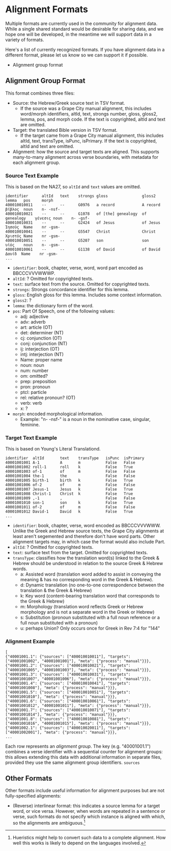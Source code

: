# Alignment Formats

Multiple formats are currently used in the community for alignment
data. While a single shared standard would be desirable for sharing
data, and we hope one will be developed, in the meantime we will
support data in a variety of formats. 

Here's a list of currently recognized formats. If you have alignment
data in a different format, please let us know so we can support it if
possible. 

* Alignment group format

## Alignment Group Format

This format combines three files:

* Source: the Hebrew/Greek source text in TSV format.
    * If the source was a Grape City manual alignment, this includes
      word/morph identifiers, altId, text, strongs number, gloss,
      gloss2, lemma, pos, and morph code. If the text is copyrighted,
      altId and text are omitted. 
* Target: the translated Bible version in TSV format. 
    * If the target came from a Grape City manual alignment, this
      includes altId, text, transType, isPunc, isPrimary. If the text
      is copyrighted, altId and text are omitted. 
* Alignment: how the source and target texts are aligned. This
  supports many-to-many alignment across verse boundaries, with
  metadata for each alignment group.
  
### Source Text Example

This is based on the NA27, so `altId` and `text` values are omitted.

```
identifier		altId	text	strongs	gloss				gloss2			lemma	pos		morph
400010010011	--		--		G0976	a record			A record		βίβλος	noun	n- -nsf-
400010010021	--		--		G1078	of [the] genealogy	of genealogy	γένεσις	noun	n- -gsf-
400010010031	--		--		G2424	of Jesus			of Jesus		Ἰησοῦς	Name	nr -gsm-
400010010041	--		--		G5547	Christ				Christ			Χριστός	Name	nr -gsm-
400010010051	--		--		G5207	son					son				υἱός	noun	n- -gsm-
400010010061	--		--		G1138	of David			of David Δαυίδ	Name	nr -gsm-
...
```

* `identifier`: book, chapter, verse, word, word part encoded as
  BBCCCVVVWWWP.
* `altId`: ? Omitted for copyrighted texts.
* `text`: surface text from the source. Omitted for copyrighted texts.
* `strongs`: Strongs concordance identifier for this lemma.
* `gloss`: English gloss for this lemma. Includes some context
  information.
* `gloss2`: ?
* `lemma`: the dictionary form of the word.
* `pos`: Part Of Speech, one of the following values:
    * adj: adjective
    * adv: adverb
    * art: article (OT)
	* det: determiner (NT)
    * cj: conjunction (OT)
    * conj: conjunction (NT)
    * ij: interjection (OT)
    * intj: interjection (NT)
    * Name: proper name
    * noun: noun
    * num: number
    * om: omitted?
    * prep: preposition
    * pron: pronoun
    * ptcl: particle
    * rel: relative pronoun? (OT)
    * verb: verb
    * x: ?
* `morph`: encoded morphological information.
    * Example: "n- -nsf-" is a noun in the nominative case, singular, feminine.


### Target Text Example

This is based on Young's Literal Translationd.

```
identifier	altId		text	transType	isPunc	isPrimary
40001001001	A-1			A		m			False	False
40001001002	roll-1		roll	k			False	True
40001001003	of-1		of		m			False	False
40001001004	the-1		the					False	False
40001001005	birth-1		birth	k			False	True
40001001006	of-2		of		m			False	False
40001001007	Jesus-1		Jesus	k			False	True
40001001008	Christ-1	Christ	k			False	True
40001001009	,-1			,					False	False
40001001010	son-1		son		k			False	True
40001001011	of-2		of		m			False	False
40001001012	David-1		David	k			False	True
...
```

* `identifier`: book, chapter, verse, word encoded as
  BBCCCVVVWWW. Unlike the Greek and Hebrew source texts, the Grape
  City alignments at least aren't segemented and therefore  don't have
  word parts. Other alignment targets may, in which case the format
  would also include Part.
* `altId`: ? Omitted for copyrighted texts.
* `text`: surface text from the target. Omitted for copyrighted texts.
* `transType`: classifies how the translation word(s) linked to the Greek & Hebrew should be understood in relation to the source Greek & Hebrew words.
    * a: Assisted word (translation word added to assist in conveying
      the meaning & has no corresponding word in the Greek & Hebrew). 
    * d: Dynamic translation (no one-to-one correspondence between the translation & the Greek & Hebrew)
    * k: Key word (content-bearing translation word that corresponds to the Greek & Hebrew)
    * m: Morphology (translation word reflects Greek or Hebrew
      morphology and is not a separate word in the Greek or Hebrew)
    * s: Substitution (pronoun substituted with a full noun reference or a full noun substituted with a pronoun)
	* u: perhaps Union? Only occurs once for Greek in Rev 7:4 for "144"
	
	


### Alignment Example

```
[
{"40001001.1": {"sources": ["400010010011"], "targets": ["40001001002", "40001001001"], "meta": {"process": "manual"}}},
{"40001001.2": {"sources": ["400010010021"], "targets": ["40001001005", "40001001003"], "meta": {"process": "manual"}}},
{"40001001.3": {"sources": ["400010010031"], "targets": ["40001001007", "40001001006"], "meta": {"process": "manual"}}},
{"40001001.4": {"sources": ["400010010041"], "targets": ["40001001008"], "meta": {"process": "manual"}}},
{"40001001.5": {"sources": ["400010010051"], "targets": ["40001001010"], "meta": {"process": "manual"}}},
{"40001001.6": {"sources": ["400010010061"], "targets": ["40001001012", "40001001011"], "meta": {"process": "manual"}}},
{"40001001.7": {"sources": ["400010010071"], "targets": ["40001001014"], "meta": {"process": "manual"}}},
{"40001001.8": {"sources": ["400010010081"], "targets": ["40001001016", "40001001015"], "meta": {"process": "manual"}}},
{"40001002.1": {"sources": ["400010020011"], "targets": ["40001002001"], "meta": {"process": "manual"}}},
...
```

Each row represents an *alignment group*. The key (e.g. "40001001.1") combines a verse identifier with
a sequential counter for alignment groups: this allows extending this
data with additional information in separate files, provided they use the same
alignment group identifiers. `sources`

## Other Formats

Other formats include useful information for alignment
purposes but are not fully-specified alignments:

* (Reverse) interlinear format: this indicates a source lemma for a
  target word, or vice versa. However, when words are repeated in a
  sentence or verse, such formats do not specify which instance is
  aligned with which, so the alignments are ambiguous.[^1]


[^1]: Hueristics might help to convert such data to a complete
    alignment. How well this works is likely to depend on the
    languages involved.
